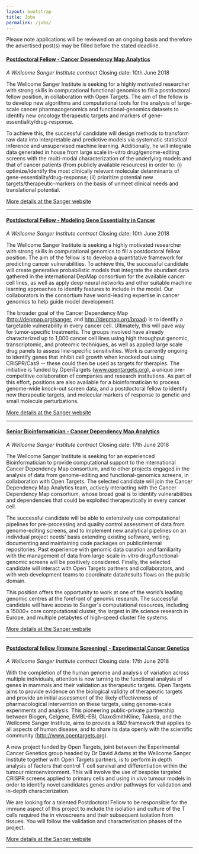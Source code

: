 ```yaml
---
layout: bootstrap
title: Jobs
permalink: /jobs/
---
```


Please note applications will be reviewed on an ongoing basis and therefore the advertised post(s) may be filled before the stated deadline. 


#### [Postdoctoral Fellow - Cancer Dependency Map Analytics](https://jobs.sanger.ac.uk/wd/plsql/wd_portal.show_job?p_web_site_id=1764&p_web_page_id=349705)
*A Wellcome Sanger Institute contract*
Closing date: 10th June 2018

The Wellcome Sanger Institute is seeking for a highly motivated researcher with strong skills in computational functional genomics to fill a postdoctoral fellow position, in collaboration with Open Targets. The aim of the fellow is to develop new algorithms and computational tools for the analysis of large-scale cancer pharmacogenomics and functional-genomics datasets to identify new oncology therapeutic targets and markers of gene-essentiality/drug-response.

To achieve this, the successful candidate will design methods to transform raw data into interpretable and predictive models via systematic statistical inference and unsupervised machine learning. Additionally, he will integrate data generated in house from large scale in-vitro drug/genome-editing screens with the multi-modal characterization of the underlying models and that of cancer patients (from publicly available resources) in order to: (i) optimize/identify the most clinically relevant molecular determinants of gene-essentiality/drug-response; (ii) prioritize potential new targets/therapeutic-markers on the basis of unmeet clinical needs and translational potential.

[More details at the Sanger website](https://jobs.sanger.ac.uk/wd/plsql/wd_portal.show_job?p_web_site_id=1764&p_web_page_id=349705)


***
#### [Postdoctoral Fellow - Modeling Gene Essentiality in Cancer](https://jobs.sanger.ac.uk/wd/plsql/wd_portal.show_job?p_web_site_id=1764&p_web_page_id=350035)
*A Wellcome Sanger Institute contract*
Closing date: 10th June 2018

The Wellcome Sanger Institute is seeking a highly motivated researcher with strong skills in computational genomics to fill a postdoctoral fellow position. The aim of the fellow is to develop a quantitative framework for predicting cancer vulnerabilities. To achieve this, the successful candidate will create generative probabilistic models that integrate the abundant data gathered in the international DepMap consortium for the available cancer cell lines, as well as apply deep neural networks and other suitable machine learning approaches to identify features to include in the model. Our collaborators in the consortium have world-leading expertise in cancer genomics to help guide model development.

The broader goal of the Cancer Dependency Map (http://depmap.org/sanger, and http://depmap.org/broad) is to identify a targetable vulnerability in every cancer cell. Ultimately, this will pave way for tumor-specific treatments. The groups involved have already characterized up to 1,000 cancer cell lines using high throughput genomic, transcriptomic, and proteomic techniques, as well as applied large scale drug panels to assess line-specific sensitivities. Work is currently ongoing to identify genes that inhibit cell growth when knocked out using CRISPR/Cas9 -- these could then be used as targets for therapies. The initiative is funded by OpenTargets (www.opentargets.org), a unique pre-competitive collaboration of companies and research institutions. As part of this effort, positions are also available for a bioinformatician to process genome-wide knock-out screen data, and a postdoctoral fellow to identify new therapeutic targets, and molecular markers of response to genetic and small molecule perturbations.

[More details at the Sanger website](https://jobs.sanger.ac.uk/wd/plsql/wd_portal.show_job?p_web_site_id=1764&p_web_page_id=350035)


***
#### [Senior Bioinformatician - Cancer Dependency Map Analytics](https://jobs.sanger.ac.uk/wd/plsql/wd_portal.show_job?p_web_site_id=1764&p_web_page_id=349708)
*A Wellcome Sanger Institute contract*
Closing date: 17th June 2018

The Wellcome Sanger Institute is seeking for an experienced Bioinformatician to provide computational support to the international Cancer Dependency Map consortium, and to other projects engaged in the analysis of data from genome-editing and functional-genomics screens, in collaboration with Open Targets. The selected candidate will join the Cancer Dependency Map Analytics team, actively interacting with the Cancer Dependency Map consortium, whose broad goal is to identify vulnerabilities and dependencies that could be exploited therapeutically in every cancer cell.

The successful candidate will be able to extensively use computational pipelines for pre-processing and quality control assessment of data from genome-editing screens, and to implement new analytical pipelines on an individual project needs’ basis extending existing software, writing, documenting and maintaining code packages on public/internal repositories. Past experience with genomic data curation and familiarity with the management of data from large-scale in-vitro drug/functional-genomic screens will be positively considered. Finally, the selected candidate will interact with Open Targets partners and collaborators, and with web development teams to coordinate data/results flows on the public domain.

This position offers the opportunity to work at one of the world’s leading genomic centres at the forefront of genomic research. The successful candidate will have access to Sanger's computational resources, including a 15000+ core computational cluster, the largest in life science research in Europe, and multiple petabytes of high-speed cluster file systems.

[More details at the Sanger website](https://jobs.sanger.ac.uk/wd/plsql/wd_portal.show_job?p_web_site_id=1764&p_web_page_id=349708)


***
#### [Postdoctoral fellow (Immune Screening) - Experimental Cancer Genetics](https://jobs.sanger.ac.uk/wd/plsql/wd_portal.show_job?p_web_site_id=1764&p_web_page_id=349679)
*A Wellcome Sanger Institute contract*
Closing date: 17th June 2018

With the completion of the human genome and analysis of variation across multiple individuals, attention is now turning to the functional analysis of genes in mammals and their validation as therapeutic targets. Open Targets aims to provide evidence on the biological validity of therapeutic targets and provide an initial assessment of the likely effectiveness of pharmacological intervention on these targets, using genome-scale experiments and analysis. This pioneering public-private partnership between Biogen, Celgene, EMBL-EBI, GlaxoSmithKline, Takeda, and the Wellcome Sanger Institute, aims to provide a R&D framework that applies to all aspects of human disease, and to share its data openly with the scientific community (http://www.opentargets.org).

A new project funded by Open Targets, joint between the Experimental Cancer Genetics group headed by Dr David Adams at the Wellcome Sanger Institute together with Open Targets partners, is to perform in depth analysis of factors that control T cell survival and differentiation within the tumour microenvironment. This will involve the use of bespoke targeted CRISPR screens applied to primary cells and using in vivo tumour models in order to identify novel candidates genes and/or pathways for validation and in-depth characterization.

We are looking for a talented Postdoctoral Fellow to be responsible for the immune aspect of this project to include the isolation and culture of the T cells required the in vivoscreens and their subsequent isolation from tissues. You will follow the validation and characterisation phases of the project.

[More details at the Sanger website](https://jobs.sanger.ac.uk/wd/plsql/wd_portal.show_job?p_web_site_id=1764&p_web_page_id=349679)


***


